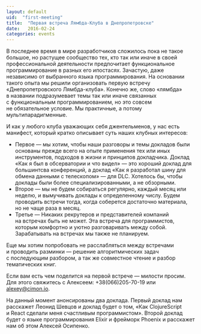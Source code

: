 ```yaml
---
layout: default
uid:  "first-meeting"
title:  "Первая встреча Лямбда-Клуба в Днепропетровске"
date:   2016-02-24
categories: events
---
```

В&nbsp;последнее время в&nbsp;мире разработчиков сложилось пока не&nbsp;такое большое, но&nbsp;растущее сообщество тех, кто так или иначе в&nbsp;своей профессиональной деятельности предпочитает функциональное программирование в&nbsp;разных его ипостасях. Зачастую, даже независимо от&nbsp;выбранного языка программирования. На&nbsp;основании такого опыта мы&nbsp;решили организовать первую встречу &laquo;Днепропетровского Лямбда-клуба&raquo;. Конечно&nbsp;же, слово &laquo;лямбда&raquo; в&nbsp;названии подразумевает темы так или иначе связанных с&nbsp;функциональным программированием, но&nbsp;это совсем не&nbsp;обязательное условие. Мы&nbsp;практичные, а&nbsp;потому мультипарадигменные.

И&nbsp;как у&nbsp;любого клуба уважающих себя джентельменов, у&nbsp;нас есть манифест, который кратко описывает суть наших клубных интересов:

* Первое&nbsp;&mdash; мы&nbsp;хотим, чтобы наши разговоры и&nbsp;темы докладов были основаны прежде всего на&nbsp;опыте применения тех или иных инструментов, подходов в&nbsp;жизни и&nbsp;принципов докладчика. Доклад &laquo;Как я&nbsp;был в&nbsp;обсерватории и&nbsp;что видел&raquo;&nbsp;&mdash; это хороший доклад для большинтсва конференций, а&nbsp;доклад &laquo;Как я&nbsp;разработал шину для обмена данными с&nbsp;телескопом&raquo;&nbsp;&mdash; для DLC. Хотелось&nbsp;бы, чтобы доклады были более специализированными, а&nbsp;не&nbsp;обзорными.
* Второе&nbsp;&mdash; мы&nbsp;не&nbsp;будем собираться регулярно, каждый месяц или неделю, и&nbsp;вымучивать доклады к&nbsp;определенному числу. Будем проводить встречи тогда, когда соберется достаточно материала, но&nbsp;не&nbsp;чаще раза в&nbsp;месяц.
* Третье&nbsp;&mdash; Никаких рекрутеров и&nbsp;представителей компаний на&nbsp;встречах быть не&nbsp;может. Эта встреча для программистов, которым комфортно и&nbsp;уютно разговаривать между собой. Зарабатывать на&nbsp;встречах мы&nbsp;также не&nbsp;планируем.

Еще мы&nbsp;хотим попробовать не&nbsp;расслабляться между встречами и&nbsp;проводить разминки&nbsp;&mdash; решение алгоритмических задач с&nbsp;последующим разбором, а&nbsp;так&nbsp;же совместное чтение и&nbsp;разбор тематических книг.

Если вам есть чем поделится на&nbsp;первой встрече&nbsp;&mdash; милости просим. Для этого свяжитесь с&nbsp;Алексеем: +38(066)205-70-19 или [alexey@cimon.io](mailto:alexey@cimon.io).

На&nbsp;данный момент анонсированы два доклада. Первый доклад нам расскажет Леонид Шевцов и&nbsp;доклад будет о&nbsp;том, &laquo;Как ClojureScript и&nbsp;React сделали меня счастливым программистом&raquo;. Второй доклад будет о&nbsp;языке программирования Elixir и&nbsp;фрейморк Phoenix и&nbsp;расскажет нам об&nbsp;этом Алексей Осипенко.
